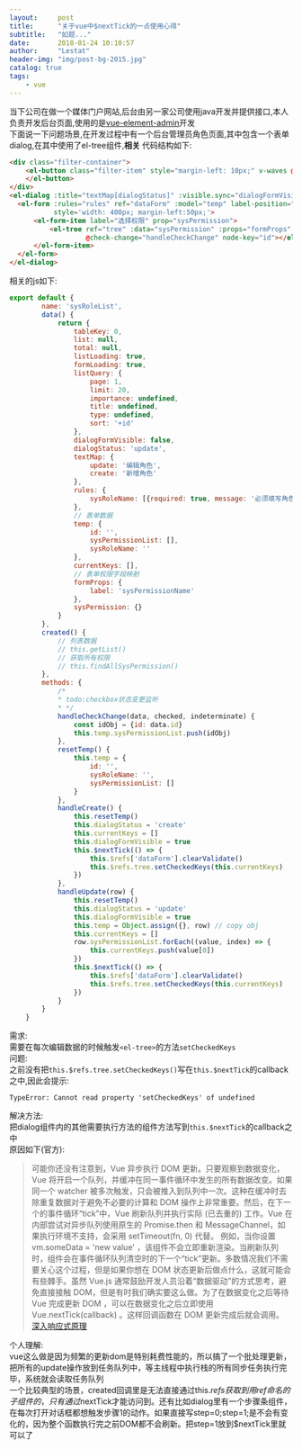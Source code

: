```yaml
---
layout:     post
title:      "关于vue中$nextTick的一点使用心得"
subtitle:   "如题..."
date:       2018-01-24 10:10:57
author:     "Lestat"
header-img: "img/post-bg-2015.jpg"
catalog: true
tags:
    - vue
---
```


当下公司在做一个媒体门户网站,后台由另一家公司使用java开发并提供接口,本人负责开发后台页面,使用的是[vue-element-admin](https://github.com/PanJiaChen/vue-element-admin)开发  
下面说一下问题场景,在开发过程中有一个后台管理员角色页面,其中包含一个表单dialog,在其中使用了el-tree组件,**相关** 代码结构如下:  
```html
<div class="filter-container">
    <el-button class="filter-item" style="margin-left: 10px;" v-waves @click="handleCreate" type="primary" icon="el-icon-edit">新增角色
    </el-button>
</div>
<el-dialog :title="textMap[dialogStatus]" :visible.sync="dialogFormVisible" width="50%">
  <el-form :rules="rules" ref="dataForm" :model="temp" label-position="top" label-width="90px"
           style='width: 400px; margin-left:50px;'>
      <el-form-item label="选择权限" prop="sysPermission">
          <el-tree ref="tree" :data="sysPermission" :props="formProps" show-checkbox
                   @check-change="handleCheckChange" node-key="id"></el-tree>
      </el-form-item>
  </el-form>
</el-dialog>
```
相关的js如下:  
```javascript
export default {
        name: 'sysRoleList',
        data() {
            return {
                tableKey: 0,
                list: null,
                total: null,
                listLoading: true,
                formLoading: true,
                listQuery: {
                    page: 1,
                    limit: 20,
                    importance: undefined,
                    title: undefined,
                    type: undefined,
                    sort: '+id'
                },
                dialogFormVisible: false,
                dialogStatus: 'update',
                textMap: {
                    update: '编辑角色',
                    create: '新增角色'
                },
                rules: {
                    sysRoleName: [{required: true, message: '必须填写角色名称', trigger: 'blur'}]
                },
                // 表单数据
                temp: {
                    id: '',
                    sysPermissionList: [],
                    sysRoleName: ''
                },
                currentKeys: [],
                // 表单权限字段映射
                formProps: {
                    label: 'sysPermissionName'
                },
                sysPermission: {}
            }
        },
        created() {
            // 列表数据
            // this.getList()
            // 获取所有权限
            // this.findAllSysPermission()
        },
        methods: {
            /*
            * todo:checkbox状态变更监听
            * */
            handleCheckChange(data, checked, indeterminate) {
                const idObj = {id: data.id}
                this.temp.sysPermissionList.push(idObj)
            },
            resetTemp() {
                this.temp = {
                    id: '',
                    sysRoleName: '',
                    sysPermissionList: []
                }
            },
            handleCreate() {
                this.resetTemp()
                this.dialogStatus = 'create'
                this.currentKeys = []
                this.dialogFormVisible = true
                this.$nextTick(() => {
                    this.$refs['dataForm'].clearValidate()
                    this.$refs.tree.setCheckedKeys(this.currentKeys)
                })
            },
            handleUpdate(row) {
                this.resetTemp()
                this.dialogStatus = 'update'
                this.dialogFormVisible = true
                this.temp = Object.assign({}, row) // copy obj
                this.currentKeys = []
                row.sysPermissionList.forEach((value, index) => {
                    this.currentKeys.push(value[0])
                })
                this.$nextTick(() => {
                    this.$refs['dataForm'].clearValidate()
                    this.$refs.tree.setCheckedKeys(this.currentKeys)
                })
            }
        }
    }
```
需求:  
需要在每次编辑数据的时候触发`<el-tree>`的方法`setCheckedKeys`  
问题:  
之前没有把`this.$refs.tree.setCheckedKeys()`写在`this.$nextTick`的callback之中,因此会提示:
```
TypeError: Cannot read property 'setCheckedKeys' of undefined
```
解决方法:  
把dialog组件内的其他需要执行方法的组件方法写到`this.$nextTick`的callback之中  
原因如下(官方):  
> 可能你还没有注意到，Vue 异步执行 DOM 更新。只要观察到数据变化，Vue 将开启一个队列，并缓冲在同一事件循环中发生的所有数据改变。如果同一个 watcher 被多次触发，只会被推入到队列中一次。这种在缓冲时去除重复数据对于避免不必要的计算和 DOM 操作上非常重要。然后，在下一个的事件循环“tick”中，Vue 刷新队列并执行实际 (已去重的) 工作。Vue 在内部尝试对异步队列使用原生的 Promise.then 和 MessageChannel，如果执行环境不支持，会采用 setTimeout(fn, 0) 代替。
例如，当你设置 vm.someData = 'new value' ，该组件不会立即重新渲染。当刷新队列时，组件会在事件循环队列清空时的下一个“tick”更新。多数情况我们不需要关心这个过程，但是如果你想在 DOM 状态更新后做点什么，这就可能会有些棘手。虽然 Vue.js 通常鼓励开发人员沿着“数据驱动”的方式思考，避免直接接触 DOM，但是有时我们确实要这么做。为了在数据变化之后等待 Vue 完成更新 DOM ，可以在数据变化之后立即使用 Vue.nextTick(callback) 。这样回调函数在 DOM 更新完成后就会调用。  
[深入响应式原理](https://cn.vuejs.org/v2/guide/reactivity.html)  

个人理解:  
vue这么做是因为频繁的更新dom是特别耗费性能的，所以搞了一个批处理更新，把所有的update操作放到任务队列中，等主线程中执行栈的所有同步任务执行完毕，系统就会读取任务队列  
一个比较典型的场景，created回调里是无法直接通过this.$refs获取到用ref命名的子组件的，只有通过$nextTick才能访问到。还有比如dialog里有一个步骤条组件，在每次打开对话框都想触发步骤1的动作。如果直接写step=0;step=1;是不会有变化的，因为整个函数执行完之前DOM都不会刷新。把step=1放到$nextTick里就可以了
